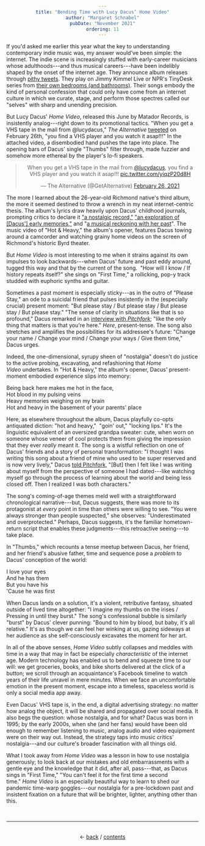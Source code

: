 ```yaml
---
title: "Bending Time with Lucy Dacus’ Home Video"
author: "Margaret Schnabel"
pubDate: "November 2021"
ordering: 11
---
```


<style>
    h1, h3, h4 {color: rgb(161, 98, 156);}
    div {text-align: center;}
</style>

If you'd asked me earlier this year what the key to understanding contemporary indie music was, my answer would've been simple: the internet. The indie scene is increasingly stuffed with early-career musicians whose adulthoods---and thus musical careers---have been indelibly shaped by the onset of the internet age. They announce album releases through [pithy tweets](https://twitter.com/Jbrekkie/status/1366765067245678594?s=20). They play on Jimmy Kimmel Live or NPR's TinyDesk series from [their own bedrooms (and bathrooms)](https://www.facebook.com/watch/?v=632033517528956). Their songs embody the kind of personal confession that could only have come from an internet culture in which we curate, stage, and perform those spectres called our "selves" with sharp and unending precision.

But Lucy Dacus' *Home Video*, released this June by Matador Records, is insistently analog---right down to its promotional tactics. "When you get a VHS tape in the mail from @lucydacus," *The Alternative* [tweeted](https://twitter.com/GetAlternative/status/1365369302258483201) on February 26th, "you find a VHS player and you watch it asap!!!" In the attached video, a disembodied hand pushes the tape into place. The opening bars of Dacus' single "Thumbs" filter through, made fuzzier and somehow more ethereal by the player's lo-fi speakers.

<center><blockquote class="twitter-tweet" data-dnt="true"><p lang="en" dir="ltr">When you get a VHS tape in the mail from <a href="https://twitter.com/lucydacus?ref_src=twsrc%5Etfw">@lucydacus</a>, you find a VHS player and you watch it asap!!! <a href="https://t.co/yiqzP20d8H">pic.twitter.com/yiqzP20d8H</a></p>&mdash; The Alternative (@GetAlternative) <a href="https://twitter.com/GetAlternative/status/1365369302258483201?ref_src=twsrc%5Etfw">February 26, 2021</a></blockquote> <script async src="https://platform.twitter.com/widgets.js" charset="utf-8"></script></center>

The more I learned about the 26-year-old Richmond native's third album, the more it seemed destined to throw a wrench in my neat internet-centric thesis. The album's lyrics draw heavily upon Dacus' childhood journals, prompting critics to declare it ["a nostalgic record,"](https://www.esquire.com/entertainment/music/a36699247/lucy-dacus-home-video-interview/) ["an exploration of [Dacus'] early memories,"](https://diymag.com/2021/06/23/lucy-dacus-home-video-june-2021-interview) and "[a musical reckoning with her past](https://diymag.com/2021/06/24/lucy-dacus-home-video-album-review)". The music video of "Hot & Heavy," the album's opener, features Dacus towing around a camcorder and watching grainy home videos on the screen of Richmond's historic Byrd theater.

But *Home Video* is most interesting to me when it strains against its own impulses to look backwards---when Dacus' future and past eddy around, tugged this way and that by the current of the song.  "How will I know / If history repeats itself?" she sings on "First Time," a rollicking, pop-y track studded with euphoric synths and guitar.

Sometimes a past moment is especially sticky---as in the outro of "Please Stay," an ode to a suicidal friend that pulses insistently in the (especially crucial) present moment: "But please stay / But please stay / But please stay / But please stay." "The sense of clarity in situations like that is so profound," Dacus remarked in an [interview with *Pitchfork*](https://pitchfork.com/features/song-by-song/lucy-dacus-interview-new-album-home-video/); "like the only thing that matters is that you're here." *Here*, present-tense. The song also stretches and amplifies the possibilities for its addressee's future: "Change your name / Change your mind / Change your ways / Give them time," Dacus urges.

Indeed, the one-dimensional, syrupy sheen of "nostalgia" doesn't do justice to the active probing, excavating, and refashioning that *Home Video* undertakes. In "Hot & Heavy," the album's opener, Dacus' present-moment embodied experience slips into memory:

Being back here makes me hot in the face,\
Hot blood in my pulsing veins\
Heavy memories weighing on my brain\
Hot and heavy in the basement of your parents' place

Here, as elsewhere throughout the album, Dacus playfully co-opts antiquated diction: "hot and heavy,"  "goin' out," "locking lips." It's the linguistic equivalent of an oversized grandpa sweater: cute, when worn on someone whose veneer of cool protects them from giving the impression that they ever *really* meant it. The song is a wistful reflection on one of Dacus' friends and a story of personal transformation: "I thought I was writing this song about a friend of mine who used to be super reserved and is now very lively," Dacus [told Pitchfork](https://pitchfork.com/features/song-by-song/lucy-dacus-interview-new-album-home-video/), "[But] then I felt like I was writing about myself from the perspective of someone I had dated---like watching myself go through the process of learning about the world and being less closed off. Then I realized I was both characters."

The song's coming-of-age themes meld well with a straightforward chronological narrative---but, Dacus suggests, there was more to its protagonist at *every* point in time than others were willing to see. "You were always stronger than people suspected," she observes: "Underestimated and overprotected." Perhaps, Dacus suggests, it's the familiar hometown-return script that enables these judgments---this retroactive seeing---to take place.

In "Thumbs," which recounts a tense meetup between Dacus, her friend, and her friend's abusive father, time and sequence pose a *problem* to Dacus' conception of the world:

I love your eyes\
And he has them\
But you have his\
'Cause he was first

When Dacus lands on a solution, it's a violent, retributive fantasy, situated outside of lived time altogether: "I imagine my thumbs on the irises / Pressing in until they burst." The song's confessional bubble is similarly "burst" by Dacus' clever punning: "Bound to him by blood, but baby, it's all relative." It's as though we can feel her winking at us, gazing sideways at her audience as she self-consciously excavates the moment for her art.

In all of the above senses, *Home Video* subtly collapses and meddles with time in a way that may in fact be especially *characteristic* of the internet age. Modern technology has enabled us to bend and squeeze time to our will: we get groceries, books, and bike shorts delivered at the click of a button; we scroll through an acquaintance's Facebook timeline to watch years of their life unravel in mere minutes. When we face an uncomfortable emotion in the present moment, escape into a timeless, spaceless world is only a social media app away.

Even Dacus' VHS tape is, in the end, a digital advertising strategy: no matter how analog the object, it will be shared and propagated over social media. It also begs the question: whose nostalgia, and for what? Dacus was born in 1995; by the early 2000s, when she (and her fans) would have been old enough to remember listening to music, analog audio and video equipment were on their way out. Instead, the strategy taps into music critics' nostalgia---and our culture's broader fascination with all things old.

What I took away from *Home Video* was a lesson in how to use nostalgia generously; to look back at our mistakes and old embarrassments with a gentle eye and the knowledge that it did, after all, pass---that, as Dacus sings in "First Time," "You can't feel it for the first time a second time." *Home Video* is an especially beautiful way to learn to shed our pandemic time-warp goggles---our nostalgia for a pre-lockdown past and insistent fixation on a future that will be brighter, lighter, anything other than this.

<br>
<hr>
<br>
<div>
← <a href="/zine/z5/10-circling-back">back</a> /
<a href="/zine/z5">contents</a>
</div>
<br>